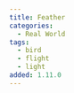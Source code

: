 ```yaml
---
title: Feather
categories:
  - Real World
tags:
  - bird
  - flight
  - light
added: 1.11.0
---
```

